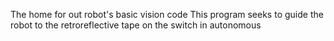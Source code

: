 The home for out robot's basic vision code
This program seeks to guide the robot to the retroreflective tape on the switch in autonomous
